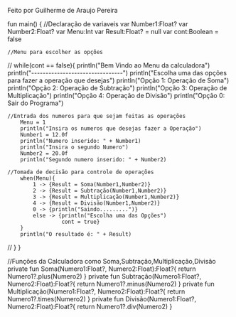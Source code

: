 Feito por Guilherme de Araujo Pereira

fun main() {
    //Declaração de variaveis
    var Number1:Float?
    var Number2:Float?
    var Menu:Int
    var Result:Float? = null
    var cont:Boolean = false

    //Menu para escolher as opções
   // while(cont == false){
        println("Bem Vindo ao Menu da calculadora")
        println("--------------------------------")
        println("Escolha uma das opções para fazer a operação que desejas")
        println("Opção 1: Operação de Soma")
        println("Opção 2: Operação de Subtração")
        println("Opção 3: Operação de Multiplicação")
        println("Opção 4: Operação de Divisão")
        println("Opção 0: Sair do Programa")
 	
	//Entrada dos numeros para que sejam feitas as operações
        Menu = 1
        println("Insira os numeros que desejas fazer a Operação")
        Number1 = 12.0f
        println("Numero inserido: " + Number1)
        println("Insira o segundo Numero")
        Number2 = 20.0f
        println("Segundo numero inserido: " + Number2)
	
	//Tomada de decisão para controle de operações
        when(Menu){
            1 -> {Result = Soma(Number1,Number2)}
            2 -> {Result = Subtração(Number1,Number2)}
            3 -> {Result = Multiplicação(Number1,Number2)}
            4 -> {Result = Divisão(Number1,Number2)}
            0 -> {println("Saindo.........")}
            else -> {println("Escolha uma das Opções")
            	 	 cont = true}
        }
        println("O resultado é: " + Result)
    
 //   }
}

//Funções da Calculadora como Soma,Subtração,Multiplicação,Divisão
private fun Soma(Numero1:Float?, Numero2:Float):Float?{
    return Numero1?.plus(Numero2)
}
private fun Subtração(Numero1:Float?, Numero2:Float):Float?{
    return Numero1?.minus(Numero2)
}
private fun Multiplicação(Numero1:Float?, Numero2:Float):Float?{
    return Numero1?.times(Numero2)
}
private fun Divisão(Numero1:Float?, Numero2:Float):Float?{
    return Numero1?.div(Numero2)
}
